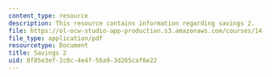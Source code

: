 ```yaml
---
content_type: resource
description: This resource contains information regarding savings 2.
file: https://ol-ocw-studio-app-production.s3.amazonaws.com/courses/14-73-the-challenge-of-world-poverty-spring-2011/0f85e3ef2c0c4e4f56a93d265caf6e22_MIT14_73S11_Lec21_slides.pdf
file_type: application/pdf
resourcetype: Document
title: Savings 2
uid: 0f85e3ef-2c0c-4e4f-56a9-3d265caf6e22
---
```

